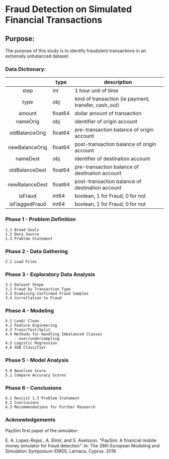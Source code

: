 # Fraud Detection on Simulated Financial Transactions
## Purpose:

The purpose of this study is to identify fraudulent transactions in an extremely unbalanced dataset.  

### Data Dictionary:

|                | type    | description                                          |
|:--------------:|---------|------------------------------------------------------|
| step           | int     | 1 hour unit of time                                  |
| type           | obj     | kind of transaction (ie payment, transfer, cash_out) |
| amount         | float64 | dollar amount of transaction                         |
| nameOrig       | obj     | identifier of origin account                         |
| oldBalanceOrig | float64 | pre-transaction balance of origin account            |
| newBalanceOrig | float64 | post-transaction balance of origin account           |
| nameDest       | obj     | identifier of destination account                    |
| oldBalanceDest | float64 | pre-transaction balance of destination account       |
| newBalanceDest | float64 | post-transaction balance of destination account      |
| isFraud        | int64   | boolean, 1 for Fraud, 0 for not                      |
| isFlaggedFraud | int64   | boolean, 1 for Fraud, 0 for not                      |

### Phase 1 - Problem Definition  
    1.1 Broad Goals  
    1.2 Data Source  
    1.3 Problem Statement   

### Phase 2 - Data Gathering  
    2.1 Load Files   

### Phase 3 - Exploratory Data Analysis  
    3.1 Dataset Shape   
    3.2 Fraud by Transaction Type   
    3.3 Examining Confirmed Fraud Samples   
    3.4 Correllation to Fraud   
 
### Phase 4 - Modeling  
    4.1 Load/ Clean
    4.2 Feature Engineering
    4.3 Train/Test/Split  
    4.4 Methods for Handling Imbalanced Classes
        - over/undersampling
    4.5 Logistic Regression    
    4.6 XGB Classifier   

### Phase 5 - Model Analysis  
    5.0 Baseline Score  
    5.1 Compare Accuracy Scores  

### Phase 6 - Conclusions  
    6.1 Revisit 1.3 Problem Statement  
    6.2 Conclusions  
    6.3 Recommendations for Further Research 

###  Acknowledgements

PaySim first paper of the simulator:

E. A. Lopez-Rojas , A. Elmir, and S. Axelsson. "PaySim: A financial mobile money simulator for fraud detection". In: The 28th European Modeling and Simulation Symposium-EMSS, Larnaca, Cyprus. 2016